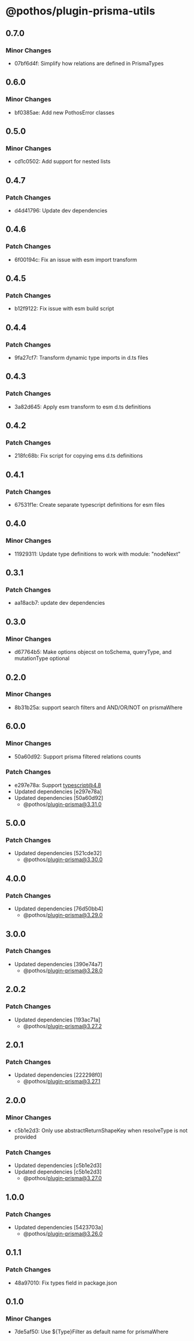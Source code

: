 # @pothos/plugin-prisma-utils

## 0.7.0

### Minor Changes

- 07bf6d4f: Simplify how relations are defined in PrismaTypes

## 0.6.0

### Minor Changes

- bf0385ae: Add new PothosError classes

## 0.5.0

### Minor Changes

- cd1c0502: Add support for nested lists

## 0.4.7

### Patch Changes

- d4d41796: Update dev dependencies

## 0.4.6

### Patch Changes

- 6f00194c: Fix an issue with esm import transform

## 0.4.5

### Patch Changes

- b12f9122: Fix issue with esm build script

## 0.4.4

### Patch Changes

- 9fa27cf7: Transform dynamic type imports in d.ts files

## 0.4.3

### Patch Changes

- 3a82d645: Apply esm transform to esm d.ts definitions

## 0.4.2

### Patch Changes

- 218fc68b: Fix script for copying ems d.ts definitions

## 0.4.1

### Patch Changes

- 67531f1e: Create separate typescript definitions for esm files

## 0.4.0

### Minor Changes

- 11929311: Update type definitions to work with module: "nodeNext"

## 0.3.1

### Patch Changes

- aa18acb7: update dev dependencies

## 0.3.0

### Minor Changes

- d67764b5: Make options objecst on toSchema, queryType, and mutationType optional

## 0.2.0

### Minor Changes

- 8b31b25a: support search filters and AND/OR/NOT on prismaWhere

## 6.0.0

### Minor Changes

- 50a60d92: Support prisma filtered relations counts

### Patch Changes

- e297e78a: Support typescript@4.8
- Updated dependencies [e297e78a]
- Updated dependencies [50a60d92]
  - @pothos/plugin-prisma@3.31.0

## 5.0.0

### Patch Changes

- Updated dependencies [521cde32]
  - @pothos/plugin-prisma@3.30.0

## 4.0.0

### Patch Changes

- Updated dependencies [76d50bb4]
  - @pothos/plugin-prisma@3.29.0

## 3.0.0

### Patch Changes

- Updated dependencies [390e74a7]
  - @pothos/plugin-prisma@3.28.0

## 2.0.2

### Patch Changes

- Updated dependencies [193ac71a]
  - @pothos/plugin-prisma@3.27.2

## 2.0.1

### Patch Changes

- Updated dependencies [222298f0]
  - @pothos/plugin-prisma@3.27.1

## 2.0.0

### Minor Changes

- c5b1e2d3: Only use abstractReturnShapeKey when resolveType is not provided

### Patch Changes

- Updated dependencies [c5b1e2d3]
- Updated dependencies [c5b1e2d3]
  - @pothos/plugin-prisma@3.27.0

## 1.0.0

### Patch Changes

- Updated dependencies [5423703a]
  - @pothos/plugin-prisma@3.26.0

## 0.1.1

### Patch Changes

- 48a97010: Fix types field in package.json

## 0.1.0

### Minor Changes

- 7de5af50: Use \${Type}Filter as default name for prismaWhere
